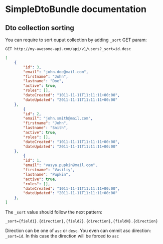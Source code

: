 # SimpleDtoBundle documentation
## Dto collection sorting

You can require to sort ouput collection by adding ```_sort``` GET param:
```
GET http://my-awesome-api.com/api/v1/users?_sort=id.desc
```

```json
[
    {
        "id": 3,
        "email": "john.doe@mail.com",
        "firstname": "John",
        "lastname": "Doe",
        "active": true,
        "roles": [],
        "dateCreated": "1011-11-11T11:11:11+00:00",
        "dateUpdated": "2011-11-11T11:11:11+00:00"
    },
        {
        "id": 2,
        "email": "john.smith@mail.com",
        "firstname": "John",
        "lastname": "Snith",
        "active": true,
        "roles": [],
        "dateCreated": "1011-11-11T11:11:11+00:00",
        "dateUpdated": "2011-11-11T11:11:11+00:00"
    },
        {
        "id": 1,
        "email": "vasya.pupkin@mail.com",
        "firstname": "Vasiliy",
        "lastname": "Pupkin",
        "active": true,
        "roles": [],
        "dateCreated": "1011-11-11T11:11:11+00:00",
        "dateUpdated": "2011-11-11T11:11:11+00:00"
    },
]
```

The ```_sort``` value should follow the next pattern: 

```
_sort={field1}.{direction},{field2}.{direction},{fieldN}.{direction}
```

Direction can be one of ```asc``` or ```desc```. You even can ommit asc direction: ```_sort=id```. In this case the direction will be forced to ```asc```
